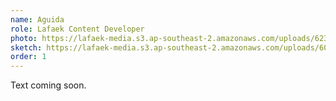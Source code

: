 ```yaml
---
name: Aguida
role: Lafaek Content Developer
photo: https://lafaek-media.s3.ap-southeast-2.amazonaws.com/uploads/6238f30e-8207-4a45-aeff-332a761c34e6.jpg
sketch: https://lafaek-media.s3.ap-southeast-2.amazonaws.com/uploads/604b49ae-f8ed-4c43-b29d-ccfa44326211.png
order: 1
---
```

Text coming soon.
